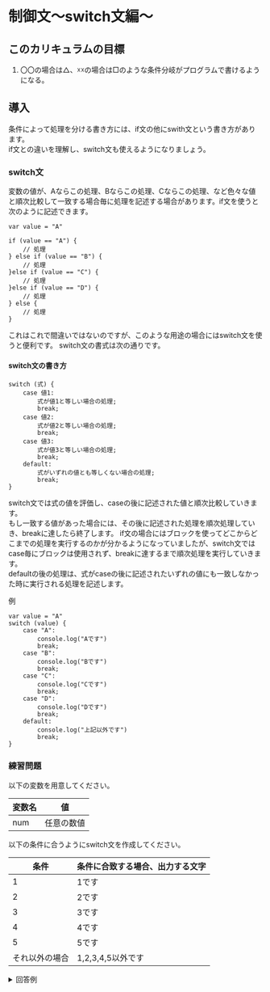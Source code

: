 # 制御文〜switch文編〜

## このカリキュラムの目標
1. 〇〇の場合は△、☓☓の場合は□のような条件分岐がプログラムで書けるようになる。

## 導入
条件によって処理を分ける書き方には、if文の他にswith文という書き方があります。  
if文との違いを理解し、switch文も使えるようになりましょう。

### switch文
変数の値が、Aならこの処理、Bならこの処理、Cならこの処理、など色々な値と順次比較して一致する場合毎に処理を記述する場合があります。if文を使うと次のように記述できます。

```
var value = "A"

if (value == "A") {
    // 処理
} else if (value == "B") {
    // 処理
}else if (value == "C") {
    // 処理
}else if (value == "D") {
    // 処理
} else {
    // 処理
}
```

これはこれで間違いではないのですが、このような用途の場合にはswitch文を使うと便利です。 switch文の書式は次の通りです。
#### switch文の書き方

```
switch (式) {
	case 値1:
		式が値1と等しい場合の処理;
		break;
	case 値2:
		式が値2と等しい場合の処理;
		break;
	case 値3:
		式が値3と等しい場合の処理;
		break;
	default:
		式がいずれの値とも等しくない場合の処理;
		break;
}
```

switch文では式の値を評価し、caseの後に記述された値と順次比較していきます。  
もし一致する値があった場合には、その後に記述された処理を順次処理していき、breakに達したら終了します。
if文の場合にはブロックを使ってどこからどこまでの処理を実行するのかが分かるようになっていましたが、switch文ではcase毎にブロックは使用されず、breakに達するまで順次処理を実行していきます。  
defaultの後の処理は、式がcaseの後に記述されたいずれの値にも一致しなかった時に実行される処理を記述します。

例

```
var value = "A"
switch (value) {
    case "A":
        console.log("Aです")
        break;
    case "B":
        console.log("Bです")
        break;
    case "C":
        console.log("Cです")
        break;
    case "D":
        console.log("Dです")
        break;
    default:
        console.log("上記以外です")
        break;
}
```

### 練習問題
以下の変数を用意してください。

|変数名|値|
|---|---|
|num|任意の数値|

以下の条件に合うようにswitch文を作成してください。

|条件|条件に合致する場合、出力する文字|
|---|---|
|1|1です|
|2|2です|
|3|3です|
|4|4です|
|5|5です|
|それ以外の場合|1,2,3,4,5以外です|

<details><summary>回答例</summary><div>

```
switch (num) {
    case 1:
        console.log("1です")
        break;
    case 2:
        console.log("2です")
        break;
    case 3:
        console.log("3です")
        break;
    case 4:
        console.log("4です")
        break;
    case 5:
        console.log("5です")
        break;
    default:
        console.log("1,2,3,4,5以外です")
        break;
}
```
</div></details>